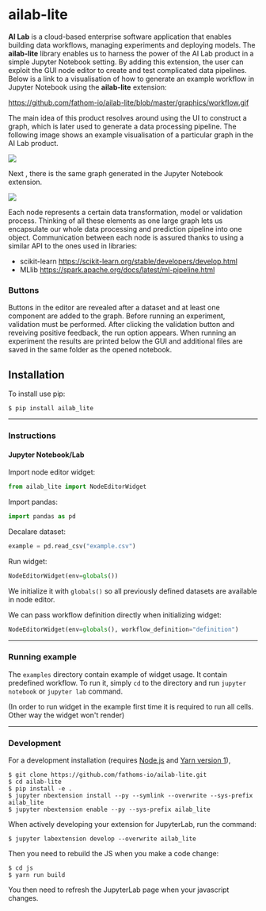 
ailab-lite
===============================

**AI Lab** is a cloud-based enterprise software application that enables building data workflows, managing experiments and deploying models. The **ailab-lite** library enables us to harness the power of the AI Lab product in a simple Jupyter Notebook setting. By adding this extension, the user can exploit the GUI node editor to create and test complicated data pipelines. Below is a link to a visualisation of how to generate an example workflow in Jupyter Notebook using the **ailab-lite** extension:

https://github.com/fathom-io/ailab-lite/blob/master/graphics/workflow.gif

The main idea of this product resolves around using the UI to construct a graph, which is later used to generate a data processing pipeline. The following image shows an example visualisation of a particular graph in the AI Lab product. 

<img src="https://github.com/fathom-io/ailab-lite/blob/master/graphics/ailab_example.png"/>

Next , there is the same graph generated in the Jupyter Notebook extension.

<img src="https://github.com/fathom-io/ailab-lite/blob/master/graphics/ailab_lite_example.png"/>

Each node represents a certain data transformation, model or validation process. Thinking of all these elements as one large graph lets us encapsulate our whole data processing and prediction pipeline into one object. Communication between each node is assured thanks to using a similar API to the ones used in libraries:
- scikit-learn https://scikit-learn.org/stable/developers/develop.html
- MLlib https://spark.apache.org/docs/latest/ml-pipeline.html

### Buttons
Buttons in the editor are revealed after a dataset and at least one component are added to the graph. Before running an experiment, validation must be performed. After clicking the validation button and reveiving positive feedback, the run option appears. When running an experiment the results are printed below the GUI and additional files are saved in the same folder as the opened notebook.


Installation
------------

To install use pip:

    $ pip install ailab_lite

------------

### Instructions

#### Jupyter Notebook/Lab
Import node editor widget:
```python
from ailab_lite import NodeEditorWidget
```

Import pandas:
```python
import pandas as pd
```

Decalare dataset:
```python
example = pd.read_csv("example.csv")
```

Run widget:
```python
NodeEditorWidget(env=globals())
```
We initialize it with `globals()` so all previously defined datasets are available in node editor.

We can pass workflow definition directly when initializing widget:
```python
NodeEditorWidget(env=globals(), workflow_definition="definition")
```

---

### Running example
The `examples` directory contain example of widget usage. It contain predefined workflow.
To run it, simply `cd` to the directory and run `jupyter notebook` or `jupyter lab` command.

(In order to run widget in the example first time it is required to run all cells. Other way the widget won't render)

---

### Development
For a development installation (requires [Node.js](https://nodejs.org) and [Yarn version 1](https://classic.yarnpkg.com/)),

    $ git clone https://github.com/fathoms-io/ailab-lite.git
    $ cd ailab-lite
    $ pip install -e .
    $ jupyter nbextension install --py --symlink --overwrite --sys-prefix ailab_lite
    $ jupyter nbextension enable --py --sys-prefix ailab_lite

When actively developing your extension for JupyterLab, run the command:

    $ jupyter labextension develop --overwrite ailab_lite

Then you need to rebuild the JS when you make a code change:

    $ cd js
    $ yarn run build

You then need to refresh the JupyterLab page when your javascript changes.

